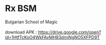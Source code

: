 # Rx BSM

Bulgarian School of Magic
<br><br>
download APK : https://drive.google.com/open?id=1HtfTcKoO4WkFAvMH83dmiNgNO5XFPD9T